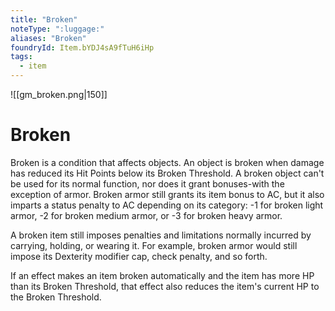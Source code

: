 ```yaml
---
title: "Broken"
noteType: ":luggage:"
aliases: "Broken"
foundryId: Item.bYDJ4sA9fTuH6iHp
tags:
  - item
---
```

![[gm_broken.png|150]]
# Broken


Broken is a condition that affects objects. An object is broken when damage has reduced its Hit Points below its Broken Threshold. A broken object can't be used for its normal function, nor does it grant bonuses-with the exception of armor. Broken armor still grants its item bonus to AC, but it also imparts a status penalty to AC depending on its category: -1 for broken light armor, -2 for broken medium armor, or -3 for broken heavy armor.

A broken item still imposes penalties and limitations normally incurred by carrying, holding, or wearing it. For example, broken armor would still impose its Dexterity modifier cap, check penalty, and so forth.

If an effect makes an item broken automatically and the item has more HP than its Broken Threshold, that effect also reduces the item's current HP to the Broken Threshold.
